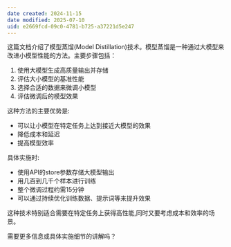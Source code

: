 ```yaml
---
date created: 2024-11-15
date modified: 2025-07-10
uid: e2669fcd-09c0-4781-b725-a37221d5e247
---
```


这篇文档介绍了模型蒸馏(Model Distillation)技术。模型蒸馏是一种通过大模型来改进小模型性能的方法。主要步骤包括：

1. 使用大模型生成高质量输出并存储
2. 评估大小模型的基准性能
3. 选择合适的数据来微调小模型
4. 评估微调后的模型效果

这种方法的主要优势是:

- 可以让小模型在特定任务上达到接近大模型的效果
- 降低成本和延迟
- 提高模型效率

具体实施时:

- 使用API的store参数存储大模型输出
- 用几百到几千个样本进行训练
- 整个微调过程约需15分钟
- 可以通过持续优化训练数据、提示词等来提升效果

这种技术特别适合需要在特定任务上获得高性能,同时又要考虑成本和效率的场景。

需要更多信息或具体实施细节的讲解吗？
